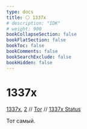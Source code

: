 ```yaml
---
type: docs
title: ⚪️ 1337x
# description: "IDK"
# weight: 900
bookCollapseSection: false
bookFlatSection: false
bookToc: false
bookComments: false
bookSearchExclude: false
bookHidden: false
---
```


# 1337x

[1337x](https://1337x.to/?nt), [2](https://1337x.so?nt) // [Tor](http://l337xdarkkaqfwzntnfk5bmoaroivtl6xsbatabvlb52umg6v3ch44yd.onion?nt) // [1337x Status](https://1337x-status.org/?nt)

Тот самый.

